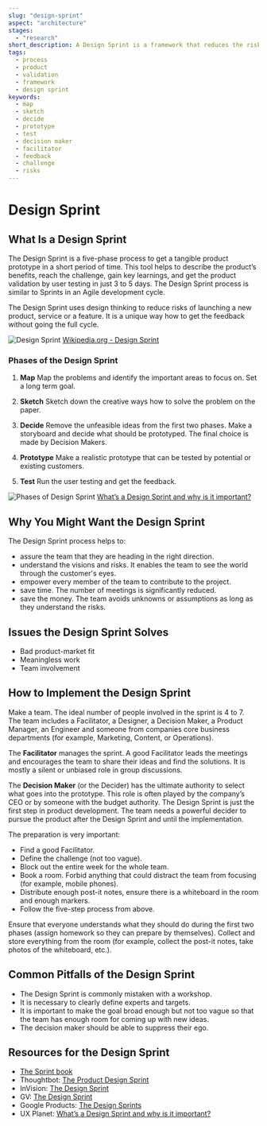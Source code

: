 ```yaml
---
slug: "design-sprint"
aspect: "architecture"
stages:
  - "research"
short_description: A Design Sprint is a framework that reduces the risks associated with product development. It is an intense process done by a small team in just 3 - 5 days.
tags:
  - process
  - product
  - validation
  - framework
  - design sprint
keywords:
  - map
  - sketch
  - decide
  - prototype
  - test
  - decision maker
  - facilitator
  - feedback
  - challenge
  - risks
---
```


# Design Sprint

## What Is a Design Sprint

The Design Sprint is a five-phase process to get a tangible product prototype in a short period of time. This tool helps to describe the product’s benefits, reach the challenge, gain key learnings, and get the product validation by user testing in just 3 to 5 days. The Design Sprint process is similar to Sprints in an Agile development cycle.

The Design Sprint uses design thinking to reduce risks of launching a new product, service or a feature. It is a unique way how to get the feedback without going the full cycle.

![Design Sprint](/files/design_sprint.png)
[Wikipedia.org - Design Sprint](https://en.wikipedia.org/wiki/Design_sprint)

### Phases of the Design Sprint

1. **Map**
   Map the problems and identify the important areas to focus on. Set a long term goal.

2. **Sketch**
   Sketch down the creative ways how to solve the problem on the paper.

3. **Decide**
   Remove the unfeasible ideas from the first two phases. Make a storyboard and decide what should be prototyped. The final choice is made by Decision Makers.

4. **Prototype**
   Make a realistic prototype that can be tested by potential or existing customers.

5. **Test**
   Run the user testing and get the feedback.

![Phases of Design Sprint](/files/design_sprint_phases.jpeg)
[What’s a Design Sprint and why is it important?](https://uxplanet.org/whats-a-design-sprint-and-why-is-it-important-f7b826651e09)

## Why You Might Want the Design Sprint

The Design Sprint process helps to:

- assure the team that they are heading in the right direction.
- understand the visions and risks. It enables the team to see the world through the customer's eyes.
- empower every member of the team to contribute to the project.
- save time. The number of meetings is significantly reduced.
- save the money. The team avoids unknowns or assumptions as long as they understand the risks.

## Issues the Design Sprint Solves

- Bad product-market fit
- Meaningless work
- Team involvement

## How to Implement the Design Sprint

Make a team. The ideal number of people involved in the sprint is 4 to 7. The team includes a Facilitator, a Designer, a Decision Maker, a Product Manager, an Engineer and someone from companies core business departments (for example, Marketing, Content, or Operations).

The **Facilitator** manages the sprint. A good Facilitator leads the meetings and encourages the team to share their ideas and find the solutions. It is mostly a silent or unbiased role in group discussions.

The **Decision Maker** (or the Decider) has the ultimate authority to select what goes into the prototype. This role is often played by the company’s CEO or by someone with the budget authority. The Design Sprint is just the first step in product development. The team needs a powerful decider to pursue the product after the Design Sprint and until the implementation.

The preparation is very important:

- Find a good Facilitator.
- Define the challenge (not too vague).
- Block out the entire week for the whole team.
- Book a room. Forbid anything that could distract the team from focusing (for example, mobile phones).
- Distribute enough post-it notes, ensure there is a whiteboard in the room and enough markers.
- Follow the five-step process from above.

Ensure that everyone understands what they should do during the first two phases (assign homework so they can prepare by themselves). Collect and store everything from the room (for example, collect the post-it notes, take photos of the whiteboard, etc.).

## Common Pitfalls of the Design Sprint

- The Design Sprint is commonly mistaken with a workshop.
- It is necessary to clearly define experts and targets.
- It is important to make the goal broad enough but not too vague so that the team has enough room for coming up with new ideas.
- The decision maker should be able to suppress their ego.

## Resources for the Design Sprint

- [The Sprint book](https://www.thesprintbook.com/)
- Thoughtbot: [The Product Design Sprint](https://thoughtbot.com/blog/the-product-design-sprint)
- InVision: [The Design Sprint](https://www.invisionapp.com/design-defined/design-sprint)
- GV: [The Design Sprint](https://www.gv.com/sprint/)
- Google Products: [The Design Sprints](https://designsprintkit.withgoogle.com/introduction/overview)
- UX Planet: [What’s a Design Sprint and why is it important?](https://uxplanet.org/whats-a-design-sprint-and-why-is-it-important-f7b826651e09)
